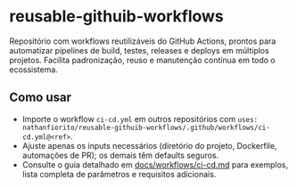 # reusable-githuib-workflows
Repositório com workflows reutilizáveis do GitHub Actions, prontos para automatizar pipelines de build, testes, releases e deploys em múltiplos projetos. Facilita padronização, reuso e manutenção contínua em todo o ecossistema.

## Como usar
- Importe o workflow `ci-cd.yml` em outros repositórios com `uses: nathanfiorito/reusable-githuib-workflows/.github/workflows/ci-cd.yml@<ref>`.
- Ajuste apenas os inputs necessários (diretório do projeto, Dockerfile, automações de PR); os demais têm defaults seguros.
- Consulte o guia detalhado em [docs/workflows/ci-cd.md](docs/workflows/ci-cd.md) para exemplos, lista completa de parâmetros e requisitos adicionais.
